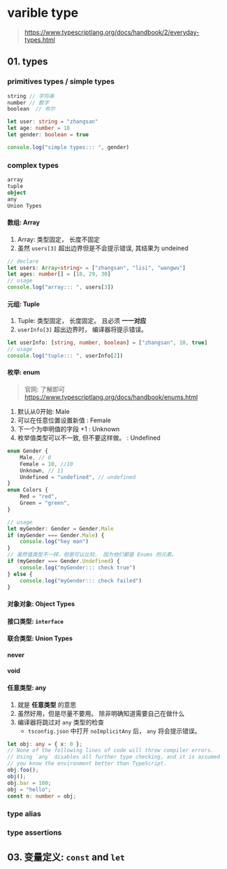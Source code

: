 # varible type

> https://www.typescriptlang.org/docs/handbook/2/everyday-types.html

## 01. types

### primitives types / simple types

```ts
string // 字符串
number // 数字
boolean  // 布尔
```

```ts
let user: string = "zhangsan"
let age: number = 18
let gender: boolean = true

console.log("simple types::: ", gender)
```

### complex types

```ts
array
tuple
object
any
Union Types
```

#### 数组: Array

1. Array: 类型固定， 长度不固定
2. 虽然 `users[3]` 超出边界但是不会提示错误, 其结果为 undeined

```ts
// declare
let users: Array<string> = ["zhangsan", "lisi", "wangwu"]
let ages: number[] = [18, 29, 30]
// usage
console.log("array::: ", users[3])
```

#### 元组: Tuple

1. Tuple: 类型固定， 长度固定。 且必须 **一一对应**
2. `userInfo[3]` 超出边界时， 编译器将提示错误。

```ts
let userInfo: [string, number, boolean] = ["zhangsan", 10, true]
// usage
console.log("tuple::: ", userInfo[2])
```

#### 枚举: enum

> 官网: 了解即可 https://www.typescriptlang.org/docs/handbook/enums.html

1. 默认从0开始: Male
2. 可以在任意位置设置新值 : Female
3. 下一个为申明值的字段 +1 : Unknown
4. 枚举值类型可以不一致, 但不要这样做。 : Undefined

```ts
enum Gender {
    Male, // 0 
    Female = 10, //10
    Unknown, // 11
    Undefined = "undefined", // undefined
}
enum Colors {
    Red = "red",
    Green = "green",
}

// usage
let myGender: Gender = Gender.Male
if (myGender === Gender.Male) {
    console.log("hey man")
}
// 虽然值类型不一样，但是可以比较， 因为他们都是 Enums 的元素。
if (myGender === Gender.Undefined) {
    console.log("myGender::: check true")
} else {
    console.log("myGender::: check failed")
}
```

#### 对象对象: Object Types

#### 接口类型: `interface`



#### 联合类型: Union Types



#### never

#### void

#### 任意类型: any

1. 就是 **任意类型** 的意思
2. 虽然好用，但是尽量不要用。 除非明确知道需要自己在做什么
3. 编译器将跳过对 `any` 类型的检查
    + `tsconfig.json` 中打开 `noImplicitAny` 后， `any` 将会提示错误。

```ts
let obj: any = { x: 0 };
// None of the following lines of code will throw compiler errors.
// Using `any` disables all further type checking, and it is assumed 
// you know the environment better than TypeScript.
obj.foo();
obj();
obj.bar = 100;
obj = "hello";
const n: number = obj;
```

### type alias

### type assertions



## 03. 变量定义: `const` and `let`

